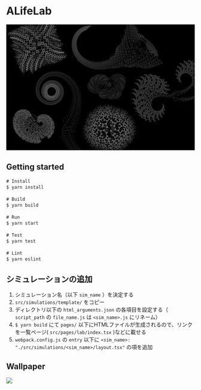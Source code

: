 # ALifeLab

<img src="resources/lsystem_artboard.jpg">

## Getting started
```shell
# Install
$ yarn install

# Build
$ yarn build

# Run
$ yarn start

# Test
$ yarn test

# Lint
$ yarn eslint
```

## シミュレーションの追加
1. シミュレーション名（以下 `sim_name` ）を決定する
2. `src/simulations/template/` をコピー
3. ディレクトリ以下の `html_arguments.json` の各項目を設定する（ `script_path` の `file_name.js` は `<sim_name>.js` にリネーム）
4. `$ yarn build` にて `pages/` 以下にHTMLファイルが生成されるので、リンクを一覧ページ( `src/pages/lab/index.tsx` )などに載せる
5. `webpack.config.js` の `entry` 以下に `<sim_name>: "./src/simulations/<sim_name>/layout.tsx"` の項を追加

## Wallpaper
<img src="https://user-images.githubusercontent.com/904354/126030410-18d98a5f-1675-4a1c-9ef7-4d53083fa6d5.png" width=320>

